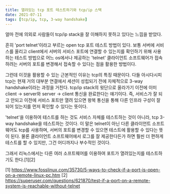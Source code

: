 ```yaml
---
title: 열려있는 tcp 포트 테스트하기와 tcp/ip 스택
date: 2021-07-11
tags: [tcp/ip, tcp, 3-way handshake]
---
```

얼마 전에 의외로 사람들이 tcp/ip stack을 잘 이해하지 못하고 있다는 느낌을 받았다.

흔히 'port telnet'이라고 부르는 open tcp 포트 테스트 방법이 있다.
보통 서버에 서비스를 올리고 client에서 서버의 서비스 포트에 연결할 수 있는지를 확인하기 위해 사용하는 테스트 방법으로 
어느 os에서나 제공하는 'telnet' 클라이언트 소프트웨어가 접속하려는 서버의 포트를 변경해서 접속할 수 있다는 점을 활용한 방법이다.

그런데 이것을 활용할 수 있는 근본적인 이유는 tcp의 특징 때문이다.
다들 아시다시피 tcp는 현재 거의 대부분 연결에서 세션이 성립되기 전에 자체적으로 3-way handshake이라는 과정을 거친다.
tcp/ip stack의 윗단으로 올라가기 이전에 이미 client -> server와 server -> client 통신을 완료한다는 얘기이다.
즉, 서비스가 잘 되고 안되고 이전에 서비스 포트만 열려 있으면 왕복 통신을 통해 다른 인프라 구성이 잘 되어 있는지를 먼저 확인할 수 있다는 뜻이다.

'telnet'을 이용하여 테스트를 하는 것도 서비스 자체를 테스트하는 것이 아니라, tcp 3-way handshake을 테스트하는 것이다.
이 말은 telnet이 아닌 다른 클라이언트 소프트웨어도 tcp를 사용하며, 서버의 포트를 변경할 수 있으면 테스트에 활용할 수 있다는 뜻이 된다.
물론 클라이언트 소프트웨어에서 로그를 잘 제공한다든가 하면 훨씬 더 편하게 테스트를 할 수 있지만, 그건 어디까지나 부수적인 것이다.

그래서 리눅스에서는 다른 여러 소프트웨어를 이용하여 포트가 열려있는지를 테스트하기도 한다.[1][2]

[1] https://www.fosslinux.com/35730/5-ways-to-check-if-a-port-is-open-on-a-remote-linux-pc.htm
[2] https://superuser.com/questions/621870/test-if-a-port-on-a-remote-system-is-reachable-without-telnet
